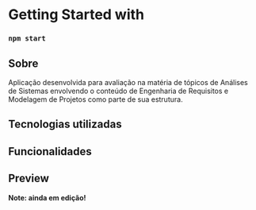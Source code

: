# Getting Started with 
### `npm start`

## Sobre
Aplicação desenvolvida para avaliação na matéria de tópicos de Análises de Sistemas
envolvendo o conteúdo de Engenharia de Requisitos e Modelagem de Projetos como parte
de sua estrutura.
## Tecnologias utilizadas

## Funcionalidades

## Preview



**Note: ainda em edição!**



